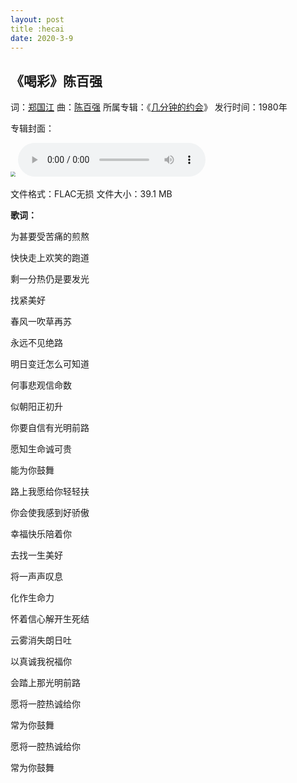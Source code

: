 ```yaml
---
layout: post
title :hecai
date: 2020-3-9
---
```




## 《喝彩》陈百强

词：[郑国江](https://baike.baidu.com/item/郑国江/1540736)      曲：[陈百强](https://baike.baidu.com/item/陈百强/423672)     所属专辑：《[几分钟的约会](https://baike.baidu.com/item/几分钟的约会/3473858)》      发行时间：1980年

专辑封面：

<img src="https://cdn.jsdelivr.net/gh/Robert1037/rsc/img/hecai.webp" style="zoom:50%;" />

<audio controls height="100" width="100">
  <source src="https://f004.backblazeb2.com/b2api/v1/b2_download_file_by_id?fileId=4_z151208fb2adf4b5176fa0610_f104f8bbe228453f7_d20220309_m080830_c004_v0402003_t0056" type="audio/mpeg">
</audio>

文件格式：FLAC无损      文件大小：39.1 MB

**歌词：**

为甚要受苦痛的煎熬

快快走上欢笑的跑道

剩一分热仍是要发光

找紧美好

春风一吹草再苏

永远不见绝路

明日变迁怎么可知道

何事悲观信命数

似朝阳正初升

你要自信有光明前路

愿知生命诚可贵

能为你鼓舞

路上我愿给你轻轻扶

你会使我感到好骄傲

幸福快乐陪着你

去找一生美好

将一声声叹息

化作生命力

怀着信心解开生死结

云雾消失朗日吐

以真诚我祝福你

会踏上那光明前路

愿将一腔热诚给你

常为你鼓舞

愿将一腔热诚给你

常为你鼓舞